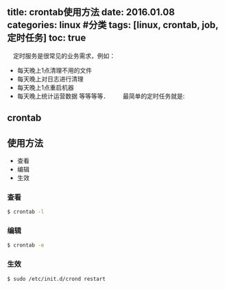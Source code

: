 title: crontab使用方法
date: 2016.01.08
categories: linux #分类
tags: [linux, crontab, job, 定时任务]
toc: true
---
  　定时服务是很常见的业务需求，例如：
 * 每天晚上1点清理不用的文件
 * 每天晚上对日志进行清理
 * 每天晚上1点重启机器
 * 每天晚上统计运营数据
 等等等等．
 　　最简单的定时任务就是:
## crontab

## 使用方法
* 查看
* 编辑
* 生效

### 查看
``` bash
$ crontab -l

```
### 编辑
``` bash
$ crontab -e
```
### 生效
``` bash
$ sudo /etc/init.d/crond restart
```